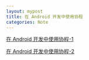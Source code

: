 ```yaml
---
layout: mypost
title: 在 Android 开发中使用协程
categories: Note
---
```

[在 Android 开发中使用协程-1](https://mp.weixin.qq.com/s?__biz=MzAwODY4OTk2Mg==&mid=2652052998&idx=2&sn=18715a7e33b7f7a5878bd301e9f8f935)


[在 Android 开发中使用协程-2](https://mp.weixin.qq.com/s?__biz=MzAwODY4OTk2Mg==&mid=2652053198&idx=1&sn=423b91055d467c02a1c47608acb76dba)

